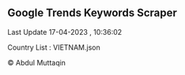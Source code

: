 

## Google Trends Keywords Scraper 
 
Last Update 17-04-2023 , 10:36:02

Country List :
VIETNAM.json



© Abdul Muttaqin 
